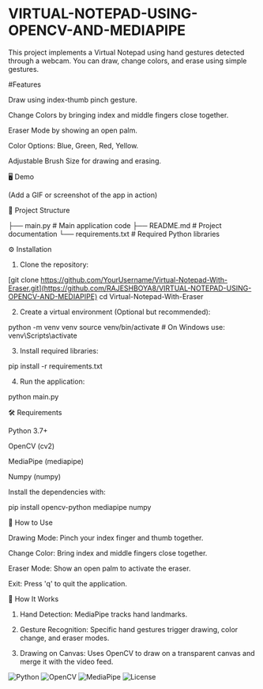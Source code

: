 # VIRTUAL-NOTEPAD-USING-OPENCV-AND-MEDIAPIPE

This project implements a Virtual Notepad using hand gestures detected through a webcam. You can draw, change colors, and erase using simple gestures.

#Features

Draw using index-thumb pinch gesture.

Change Colors by bringing index and middle fingers close together.

Eraser Mode by showing an open palm.

Color Options: Blue, Green, Red, Yellow.

Adjustable Brush Size for drawing and erasing.


🖥 Demo

 (Add a GIF or screenshot of the app in action)

📂 Project Structure

├── main.py                 # Main application code
├── README.md               # Project documentation
└── requirements.txt        # Required Python libraries

⚙ Installation

1. Clone the repository:



[git clone https://github.com/YourUsername/Virtual-Notepad-With-Eraser.git](https://github.com/RAJESHBOYA8/VIRTUAL-NOTEPAD-USING-OPENCV-AND-MEDIAPIPE)
cd Virtual-Notepad-With-Eraser

2. Create a virtual environment (Optional but recommended):



python -m venv venv
source venv/bin/activate  # On Windows use: venv\Scripts\activate

3. Install required libraries:



pip install -r requirements.txt

4. Run the application:



python main.py

🛠 Requirements

Python 3.7+

OpenCV (cv2)

MediaPipe (mediapipe)

Numpy (numpy)


Install the dependencies with:

pip install opencv-python mediapipe numpy

🎯 How to Use

Drawing Mode: Pinch your index finger and thumb together.

Change Color: Bring index and middle fingers close together.

Eraser Mode: Show an open palm to activate the eraser.

Exit: Press 'q' to quit the application.


🧠 How It Works

1. Hand Detection: MediaPipe tracks hand landmarks.

2. Gesture Recognition: Specific hand gestures trigger drawing, color change, and eraser modes.

3. Drawing on Canvas: Uses OpenCV to draw on a transparent canvas and merge it with the video feed.

![Python](https://img.shields.io/badge/Python-3.7%2B-blue)
![OpenCV](https://img.shields.io/badge/OpenCV-4.x-green)
![MediaPipe](https://img.shields.io/badge/MediaPipe-0.8.0-orange)
![License](https://img.shields.io/badge/License-MIT-brightgreen)

